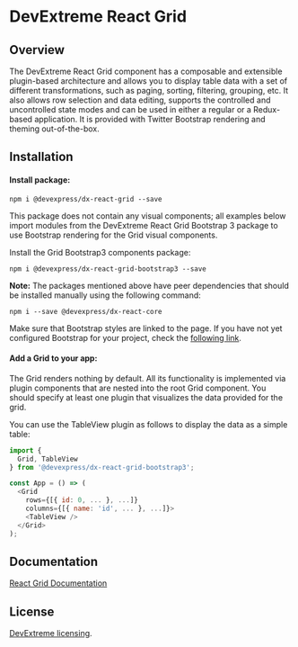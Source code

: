 # DevExtreme React Grid

## Overview

The DevExtreme React Grid component has a composable and extensible plugin-based architecture and allows you to display table data with a set of different transformations, such as paging, sorting, filtering, grouping, etc. It also allows row selection and data editing, supports the controlled and uncontrolled state modes and can be used in either a regular or a Redux-based application. It is provided with Twitter Bootstrap rendering and theming out-of-the-box.

## Installation

#### Install package:

```
npm i @devexpress/dx-react-grid --save
```

This package does not contain any visual components; all examples below import modules from the DevExtreme React Grid Bootstrap 3 package to use Bootstrap rendering for the Grid visual components.

Install the Grid Bootstrap3 components package:

```
npm i @devexpress/dx-react-grid-bootstrap3 --save
```

**Note:** The packages mentioned above have peer dependencies that should be installed manually using the following command:

```
npm i --save @devexpress/dx-react-core
```

Make sure that Bootstrap styles are linked to the page. If you have not yet configured Bootstrap for your project, check the [following link](http://getbootstrap.com/getting-started/#download).

#### Add a Grid to your app:

The Grid renders nothing by default. All its functionality is implemented via plugin components that are nested into the root Grid component. You should specify at least one plugin that visualizes the data provided for the grid.

You can use the TableView plugin as follows to display the data as a simple table:

```js
import {
  Grid, TableView
} from '@devexpress/dx-react-grid-bootstrap3';

const App = () => (
  <Grid
    rows={[{ id: 0, ... }, ...]}
    columns={[{ name: 'id', ... }, ...]}>
    <TableView />
  </Grid>
);
```

## Documentation

[React Grid Documentation](https://devexpress.github.io/devextreme-reactive/react/grid/docs/)

## License

[DevExtreme licensing](https://js.devexpress.com/licensing/).
